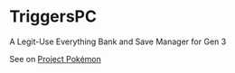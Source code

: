 # TriggersPC
A Legit-Use Everything Bank and Save Manager for Gen 3

See on [Project Pokémon](https://projectpokemon.org/forums/showthread.php?48710)
